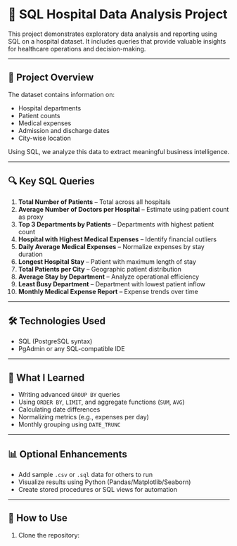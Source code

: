 # 🏥 SQL Hospital Data Analysis Project

This project demonstrates exploratory data analysis and reporting using SQL on a hospital dataset. It includes queries that provide valuable insights for healthcare operations and decision-making.

---

## 📁 Project Overview

The dataset contains information on:
- Hospital departments
- Patient counts
- Medical expenses
- Admission and discharge dates
- City-wise location

Using SQL, we analyze this data to extract meaningful business intelligence.

---

## 🔍 Key SQL Queries

1. **Total Number of Patients** – Total across all hospitals
2. **Average Number of Doctors per Hospital** – Estimate using patient count as proxy
3. **Top 3 Departments by Patients** – Departments with highest patient count
4. **Hospital with Highest Medical Expenses** – Identify financial outliers
5. **Daily Average Medical Expenses** – Normalize expenses by stay duration
6. **Longest Hospital Stay** – Patient with maximum length of stay
7. **Total Patients per City** – Geographic patient distribution
8. **Average Stay by Department** – Analyze operational efficiency
9. **Least Busy Department** – Department with lowest patient inflow
10. **Monthly Medical Expense Report** – Expense trends over time

---

## 🛠 Technologies Used

- SQL (PostgreSQL syntax)
- PgAdmin or any SQL-compatible IDE

---

## 🧠 What I Learned

- Writing advanced `GROUP BY` queries
- Using `ORDER BY`, `LIMIT`, and aggregate functions (`SUM`, `AVG`)
- Calculating date differences
- Normalizing metrics (e.g., expenses per day)
- Monthly grouping using `DATE_TRUNC`

---

## 📊 Optional Enhancements

- Add sample `.csv` or `.sql` data for others to run
- Visualize results using Python (Pandas/Matplotlib/Seaborn)
- Create stored procedures or SQL views for automation

---

## 🚀 How to Use

1. Clone the repository:
